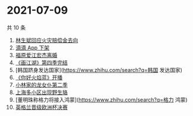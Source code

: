 # 2021-07-09

共 10 条

<!-- BEGIN -->
<!-- 最后更新时间 Fri Jul 09 2021 08:21:03 GMT+0800 (China Standard Time) -->

1. [林生斌回应火灾赔偿金去向](https://www.zhihu.com/search?q=林生斌)
2. [滴滴 App 下架](https://www.zhihu.com/search?q=滴滴下架)
3. [福原爱江宏杰离婚](https://www.zhihu.com/search?q=福原爱)
4. [《画江湖》第四季完结](https://www.zhihu.com/search?q=画江湖之不良人)
5. [韩国跻身发达国家](https://www.zhihu.com/search?q=韩国 发达国家)
6. [《你好火焰蓝》开播](https://www.zhihu.com/search?q=你好火焰蓝)
7. [小林家的龙女仆第二季](https://www.zhihu.com/search?q=小林家的龙女仆)
8. [上海多小区出现野生貉](https://www.zhihu.com/search?q=野生貉)
9. [董明珠称格力将接入鸿蒙](https://www.zhihu.com/search?q=格力 鸿蒙)
10. [英格兰晋级欧洲杯决赛](https://www.zhihu.com/search?q=英格兰队)

<!-- END -->
